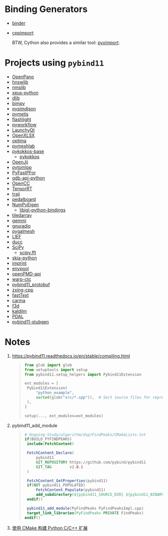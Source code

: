 Binding Generators
====

* [binder](https://github.com/RosettaCommons/binder)

* [cppimport](https://github.com/tbenthompson/cppimport)
  
  BTW, Cython also provides a similar tool: [pyximport](https://github.com/cython/cython/tree/master/pyximport).

Projects using `pybind11`
====

* [OpenPano](https://github.com/ppwwyyxx/OpenPano/blob/master/src/python/pybind.cc)
* [hnswlib](https://github.com/nmslib/hnswlib)
* [nmslib](https://github.com/nmslib/nmslib)
* [xeus-python](https://github.com/QuantStack/xeus-python)
* [dlib](https://github.com/davisking/dlib/blob/master/setup.py)
* [bimpy](https://github.com/podgorskiy/bimpy)
* [pysimdjson](https://github.com/TkTech/pysimdjson)
* [pymetis](https://github.com/inducer/pymetis)
* [flashlight](https://github.com/flashlight/flashlight/tree/master/bindings/python)
* [pyworkflow](https://github.com/sogou/pyworkflow)
* [LaunchyQt](https://github.com/samsonwang/LaunchyQt)
* [OpenXLSX](https://github.com/troldal/OpenXLSX/tree/master/Python)
* [optima](https://github.com/reaktoro/optima/blob/master/python/bindings/CMakeLists.txt)
* [pymeshlab](https://github.com/cnr-isti-vclab/PyMeshLab/tree/master/src/pymeshlab)
* [pykokkos-base](https://github.com/kokkos/pykokkos-base)
  - [pykokkos](https://github.com/kokkos/pykokkos)
* [OpenJij](https://github.com/OpenJij/OpenJij/tree/master/openjij)
* [pytomlpp](https://github.com/bobfang1992/pytomlpp)
* [PyFastPFor](https://github.com/searchivarius/PyFastPFor)
* [qdb-api-python](https://github.com/bureau14/qdb-api-python)
* [OpenCC](https://github.com/BYVoid/OpenCC/blob/master/src/py_opencc.cpp)
* [TensorRT](https://github.com/NVIDIA/TensorRT/tree/main/python)
* [traji](https://github.com/cmpute/traji)
* [pedalboard](https://github.com/spotify/pedalboard)
* [NumPyEigen](https://github.com/fwilliams/numpyeigen)
  - [libigl-python-bindings](https://github.com/libigl/libigl-python-bindings)
* [tiledarray](https://github.com/ValeevGroup/tiledarray)
* [gemmi](https://github.com/project-gemmi/gemmi)
* [gnuradio](https://github.com/gnuradio/gnuradio)
* [pygalmesh](https://github.com/meshpro/pygalmesh)
* [LIEF](https://github.com/lief-project/LIEF)
* [ducc](https://github.com/mreineck/ducc)
* [SciPy](https://github.com/scipy/scipy/blob/main/scipy/spatial/src/distance_pybind.cpp)
  * [scipy.fft](https://github.com/scipy/scipy/blob/main/scipy/fft/_pocketfft/pypocketfft.cxx)
* [skia-python](https://github.com/kyamagu/skia-python)
* [imprint](https://github.com/Confirm-Solutions/imprint)
* [envpool](https://github.com/sail-sg/envpool)
* [openPMD-api](https://github.com/openPMD/openPMD-api)
* [warp-ctc](https://github.com/SeanNaren/warp-ctc)
* [pybind11_protobuf](https://github.com/pybind/pybind11_protobuf)
* [zxing-cpp](https://github.com/zxing-cpp/zxing-cpp/blob/master/wrappers/python/zxing.cpp)
* [fastText](https://github.com/facebookresearch/fastText)
* [carma](https://github.com/RUrlus/carma)
* [f3d](https://github.com/f3d-app/f3d)
* [kaldilm](https://github.com/csukuangfj/kaldilm)
* [PDAL](https://github.com/PDAL/python)
* [pybind11-stubgen](https://github.com/sizmailov/pybind11-stubgen)

# Notes

1. https://pybind11.readthedocs.io/en/stable/compiling.html
   
   > ```python
   > from glob import glob
   > from setuptools import setup
   > from pybind11.setup_helpers import Pybind11Extension
   > 
   > ext_modules = [
   >  Pybind11Extension(
   >      "python_example",
   >      sorted(glob("src/*.cpp")),  # Sort source files for reproducibility
   >  ),
   > ]
   > 
   > setup(..., ext_modules=ext_modules)
   > ```

2. pybind11_add_module
   
   > ```cmake
   > # Ongoing-Study/algorithm/dsp/FindPeaks/CMakeLists.txt
   > if(BUILD_PYFINDPEAKS)
   >  include(FetchContent)
   > 
   >  FetchContent_Declare(
   >      pybind11
   >      GIT_REPOSITORY https://github.com/pybind/pybind11
   >      GIT_TAG        v2.8.1
   >  )
   > 
   >  FetchContent_GetProperties(pybind11)
   >  if(NOT pybind11_POPULATED)
   >      FetchContent_Populate(pybind11)
   >      add_subdirectory(${pybind11_SOURCE_DIR} ${pybind11_BINARY_DIR})
   >  endif()
   > 
   >  pybind11_add_module(PyFindPeaks PyFindPeaksImpl.cpp)
   >  target_link_libraries(PyFindPeaks PRIVATE FindPeaks)
   > endif()
   > ```
   >
   > 

3. [使用 CMake 构建 Python C/C++ 扩展](https://messense.me/build-python-c-extensions-with-cmake)
